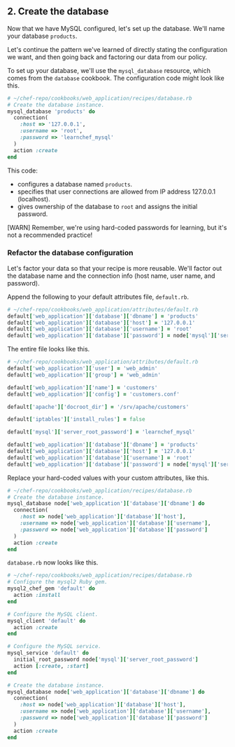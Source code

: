 ## 2. Create the database

Now that we have MySQL configured, let's set up the database. We'll name your database `products`.

Let's continue the pattern we've learned of directly stating the configuration we want, and then going back and factoring our data from our policy.

To set up your database, we'll use the `mysql_database` resource, which comes from the `database` cookbook. The configuration code might look like this.

```ruby
# ~/chef-repo/cookbooks/web_application/recipes/database.rb
# Create the database instance.
mysql_database 'products' do
  connection(
    :host => '127.0.0.1',
    :username => 'root',
    :password => 'learnchef_mysql'
  )
  action :create
end
```

This code:

* configures a database named `products`.
* specifies that user connections are allowed from IP address 127.0.0.1 (localhost).
* gives ownership of the database to `root` and assigns the initial password.

[WARN] Remember, we're using hard-coded passwords for learning, but it's not a recommended practice!

### Refactor the database configuration

Let's factor your data so that your recipe is more reusable. We'll factor out the database name and the connection info (host name, user name, and password).

Append the following to your default attributes file, <code class="file-path">default.rb</code>.

```ruby
# ~/chef-repo/cookbooks/web_application/attributes/default.rb
default['web_application']['database']['dbname'] = 'products'
default['web_application']['database']['host'] = '127.0.0.1'
default['web_application']['database']['username'] = 'root'
default['web_application']['database']['password'] = node['mysql']['server_root_password']
```

The entire file looks like this.

```ruby
# ~/chef-repo/cookbooks/web_application/attributes/default.rb
default['web_application']['user'] = 'web_admin'
default['web_application']['group'] = 'web_admin'

default['web_application']['name'] = 'customers'
default['web_application']['config'] = 'customers.conf'

default['apache']['docroot_dir'] = '/srv/apache/customers'

default['iptables']['install_rules'] = false

default['mysql']['server_root_password'] = 'learnchef_mysql'

default['web_application']['database']['dbname'] = 'products'
default['web_application']['database']['host'] = '127.0.0.1'
default['web_application']['database']['username'] = 'root'
default['web_application']['database']['password'] = node['mysql']['server_root_password']
```

Replace your hard-coded values with your custom attributes, like this.

```ruby
# ~/chef-repo/cookbooks/web_application/recipes/database.rb
# Create the database instance.
mysql_database node['web_application']['database']['dbname'] do
  connection(
    :host => node['web_application']['database']['host'],
    :username => node['web_application']['database']['username'],
    :password => node['web_application']['database']['password']
  )
  action :create
end
```

<code class="file-path">database.rb</code> now looks like this.

```ruby
# ~/chef-repo/cookbooks/web_application/recipes/database.rb
# Configure the mysql2 Ruby gem.
mysql2_chef_gem 'default' do
  action :install
end

# Configure the MySQL client.
mysql_client 'default' do
  action :create
end

# Configure the MySQL service.
mysql_service 'default' do
  initial_root_password node['mysql']['server_root_password']
  action [:create, :start]
end

# Create the database instance.
mysql_database node['web_application']['database']['dbname'] do
  connection(
    :host => node['web_application']['database']['host'],
    :username => node['web_application']['database']['username'],
    :password => node['web_application']['database']['password']
  )
  action :create
end
```
